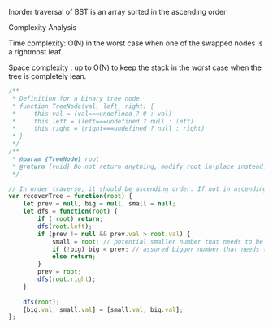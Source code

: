 Inorder traversal of BST is an array sorted in the ascending order
 
Complexity Analysis

Time complexity: O(N) in the worst case when one of the swapped nodes is a rightmost leaf.

Space complexity : up to O(N) to keep the stack in the worst case when the tree is completely lean.

```js
/**
 * Definition for a binary tree node.
 * function TreeNode(val, left, right) {
 *     this.val = (val===undefined ? 0 : val)
 *     this.left = (left===undefined ? null : left)
 *     this.right = (right===undefined ? null : right)
 * }
 */
/**
 * @param {TreeNode} root
 * @return {void} Do not return anything, modify root in-place instead.
 */

// In order traverse, it should be ascending order. If not in ascending order, swap them
var recoverTree = function(root) {
    let prev = null, big = null, small = null;
    let dfs = function(root) {
        if (!root) return;
        dfs(root.left);
        if (prev != null && prev.val > root.val) {
            small = root; // potential smaller number that needs to be swapped
            if (!big) big = prev; // assured bigger number that needs to be swapped
            else return;
        }
        prev = root;
        dfs(root.right);
    }
    
    dfs(root);
    [big.val, small.val] = [small.val, big.val];
};
```
